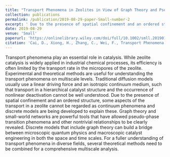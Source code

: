 ```yaml
---
title: "Transport Phenomena in Zeolites in View of Graph Theory and Pseudo-Phase Transition"
collection: publications
permalink: /publication/2019-08-29-paper-Small-number-2
excerpt: ' Due to the presence of spatial confinement and an ordered structure,discrete models that include graph theory can build a bridge between microscopic quantum physics and macroscopic catalyst engineering'
date: 2019-08-29
venue: 'Small'
paperurl: 'https://onlinelibrary.wiley.com/doi/full/10.1002/smll.201901979'
citation: 'Cai, D., Xiong, H., Zhang, C., Wei, F., Transport Phenomena in Zeolites in View of Graph Theory and Pseudo-Phase Transition. Small 2020, 16, 1901979.'
---
```

Transport phenomena play an essential role in catalysis. While zeolite catalysis is widely applied in industrial chemical processes, its efficiency is often limited by the transport rate in the micropores of the zeolite. Experimental and theoretical methods are useful for understanding the transport phenomena on multiscale levels. Traditional diffusion models usually use a linear driving force and an isotropic continuum medium, such that transport in a hierarchical catalyst structure and the occurrence of nonlinear deactivation cannot be well understood. Due to the presence of spatial confinement and an ordered structure, some aspects of the transport in a zeolite cannot be regarded as continuum phenomena and discrete models are being developed to explain these. Graph theory and small-world networks are powerful tools that have allowed pseudo-phase transition phenomena and other nontrivial relationships to be clearly revealed. Discrete models that include graph theory can build a bridge between microscopic quantum physics and macroscopic catalyst engineering in both the space and time scales. For a fuller understanding of transport phenomena in diverse fields, several theoretical methods need to be combined for a comprehensive multiscale analysis.



